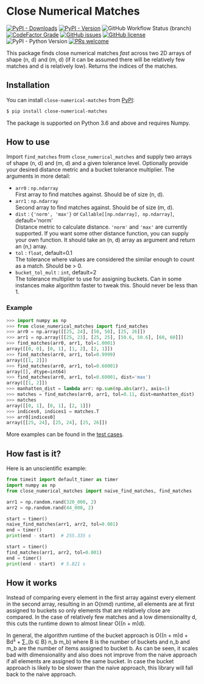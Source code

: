 # Close Numerical Matches

[![PyPI - Downloads](https://img.shields.io/pypi/dm/close_numerical_matches)][pypi]
[![PyPI - Version](https://img.shields.io/pypi/v/close_numerical_matches)][pypi]
![GitHub Workflow Status (branch)](https://github.com/shmulvad/close_numerical_matches/workflows/CI/badge.svg)
[![CodeFactor Grade](https://img.shields.io/codefactor/grade/github/shmulvad/close_numerical_matches/main)][codefactor]
[![GitHub issues](https://img.shields.io/github/issues/shmulvad/close_numerical_matches)][issues]
[![GitHub license](https://img.shields.io/github/license/shmulvad/close_numerical_matches)][license]
![PyPI - Python Version](https://img.shields.io/pypi/pyversions/close_numerical_matches)
[![PRs welcome](https://img.shields.io/badge/PRs-welcome-brightgreen)][makeAPullRequest]

This package finds close numerical matches *fast* across two 2D arrays of shape (n, d) and (m, d) (if it can be assumed there will be relatively few matches and d is relatively low). Returns the indices of the matches.

## Installation

You can install `close-numerical-matches` from [PyPI][pypi]:

```bash
$ pip install close-numerical-matches
```

The package is supported on Python 3.6 and above and requires Numpy.


## How to use

Import `find_matches` from `close_numerical_matches` and supply two arrays of shape (n, d) and (m, d) and a given tolerance level. Optionally provide your desired distance metric and a bucket tolerance multiplier. The arguments in more detail:

* `arr0` : `np.ndarray`  
    First array to find matches against. Should be of size (n, d).
* `arr1` : `np.ndarray`  
    Second array to find matches against. Should be of size (m, d).
* `dist` : `{'norm', 'max'}` or `Callable[[np.ndarray], np.ndarray]`, default='norm'  
    Distance metric to calculate distance. `'norm'` and `'max'` are currently supported. If you want some other distance function, you can supply your own function. It should take an (n, d) array as argument and return an (n,) array.
* `tol` : `float`, default=0.1  
    The tolerance where values are considered the similar enough to count as a match. Should be > 0.
* `bucket_tol_mult` : `int`, default=2  
    The tolerance multiplier to use for assigning buckets. Can in some instances make algorithm faster to tweak this. Should never be less than 1.

### Example

```python
>>> import numpy as np
>>> from close_numerical_matches import find_matches
>>> arr0 = np.array([[25, 24], [50, 50], [25, 26]])
>>> arr1 = np.array([[25, 23], [25, 25], [50.6, 50.6], [60, 60]])
>>> find_matches(arr0, arr1, tol=1.0001)
array([[0, 0], [0, 1], [1, 2], [2, 1]])
>>> find_matches(arr0, arr1, tol=0.9999)
array([[1, 2]])
>>> find_matches(arr0, arr1, tol=0.60001)
array([], dtype=int64)
>>> find_matches(arr0, arr1, tol=0.60001, dist='max')
array([[1, 2]])
>>> manhatten_dist = lambda arr: np.sum(np.abs(arr), axis=1)
>>> matches = find_matches(arr0, arr1, tol=0.11, dist=manhatten_dist)
>>> matches
array([[0, 1], [0, 1], [2, 1]])
>>> indices0, indices1 = matches.T
>>> arr0[indices0]
array([[25, 24], [25, 24], [25, 26]])
```

More examples can be found in the [test cases][testCasesFile].

## How fast is it?

Here is an unscientific example:

```python
from timeit import default_timer as timer
import numpy as np
from close_numerical_matches import naive_find_matches, find_matches

arr1 = np.random.rand(320_000, 2)
arr2 = np.random.rand(44_000, 2)

start = timer()
naive_find_matches(arr1, arr2, tol=0.001)
end = timer()
print(end - start)  # 255.335 s

start = timer()
find_matches(arr1, arr2, tol=0.001)
end = timer()
print(end - start)  # 5.821 s
```


## How it works

Instead of comparing every element in the first array against every element in the second array, resulting in an O(nmd) runtime, all elements are at first assigned to buckets so only elements that are relatively close are compared. In the case of relatively few matches and a low dimensionality d, this cuts the runtime down to almost linear O((n + m)d).

In general, the algorithm runtime of the bucket approach is O((n + m)d + Bd³ + ∑\_{b ∈ B} n\_b m\_b) where B is the number of buckets and n\_b and m\_b are the number of items assigned to bucket b. As can be seen, it scales bad with dimensionality and also does not improve from the naive approach if all elements are assigned to the same bucket. In case the bucket approach is likely to be slower than the naive approach, this library will fall back to the naive approach.

[testCasesFile]: https://github.com/shmulvad/close_numerical_matches/blob/main/tests/test_find_matches.py
[pypi]: https://pypi.org/project/close-numerical-matches/
[license]: https://github.com/shmulvad/close_numerical_matches/blob/master/LICENSE
[issues]: https://github.com/shmulvad/close_numerical_matches/issues
[release]: https://github.com/shmulvad/close_numerical_matches/releases/latest
[codefactor]: https://www.codefactor.io/repository/github/shmulvad/close_numerical_matches
[makeAPullRequest]: https://makeapullrequest.com

